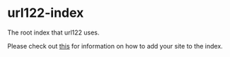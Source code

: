 # url122-index
The root index that url122 uses.

Please check out [this](https://docs.url122.xyz/guides/basic#how-do-i-get-my-site-on-url122) for information on how to add your site to the index.
